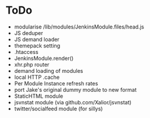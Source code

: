 # ToDo #

 - modularise /lib/modules/JenkinsModule.files/head.js
 - JS deduper
 - JS demand loader
 - themepack setting
 - .htaccess
 - JenkinsModule.render()
 - xhr.php router
 - demand loading of modules
 - local HTTP .cache
 - Per Module Instance refresh rates
 - port Jake's original dummy module to new format
 - StaticHTML module
 - jsvnstat module (via github.com/Xalior/jsvnstat)
 - twitter/socialfeed module (for sillys)
